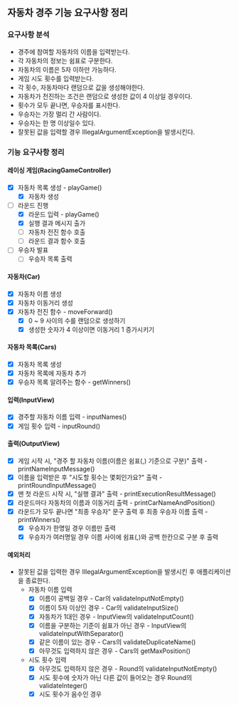 ## 자동차 경주 기능 요구사항 정리
### 요구사항 분석
- 경주에 참여할 자동차의 이름을 입력받는다.
- 각 자동차의 정보는 쉼표로 구분한다.
- 자동차의 이름은 5자 이하만 가능하다.
- 게임 시도 횟수를 입력받는다.
- 각 횟수, 자동차마다 랜덤으로 값을 생성해야한다.
- 자동차가 전진하는 조건은 랜덤으로 생성한 값이 4 이상일 경우이다.
- 횟수가 모두 끝나면, 우승자를 표시한다.
- 우승자는 가장 멀리 간 사람이다.
- 우승자는 한 명 이상일수 있다.
- 잘못된 값을 입력할 경우 IllegalArgumentException을 발생시킨다.

### 기능 요구사항 정리
#### 레이싱 게임(RacingGameController)
- [x] 자동차 목록 생성 - playGame()
  - [x] 자동차 생성
- [ ] 라운드 진행
  - [x] 라운드 입력 - playGame()
  - [x] 실행 결과 메시지 출가
  - [ ] 자동차 전진 함수 호출
  - [ ] 라운드 결과 함수 호출
- [ ] 우승자 발표
  - [ ] 우승자 목록 출력
#### 자동차(Car)
- [x] 자동차 이름 생성
- [x] 자동차 이동거리 생성
- [x] 자동차 전진 함수 - moveForward()
  - [x] 0 ~ 9 사이의 수를 랜덤으로 생성하기
  - [x] 생성한 숫자가 4 이상이면 이동거리 1 증가시키기
#### 자동차 목록(Cars)
- [x] 자동차 목록 생성
- [x] 자동차 목록에 자동차 추가
- [x] 우승자 목록 알려주는 함수 - getWinners()
#### 입력(InputView)
- [x] 경주할 자동차 이름 입력 - inputNames()
- [x] 게임 횟수 입력 - inputRound()
#### 출력(OutputView)
- [x] 게임 시작 시, "경주 할 자동차 이름(이름은 쉼표(,) 기준으로 구분)" 출력 - printNameInputMessage()
- [x] 이름을 입력받은 후 "시도할 횟수는 몇회인가요?" 출력 - printRoundInputMessage()
- [x] 맨 첫 라운드 시작 시, "실행 결과" 출력 - printExecutionResultMessage()
- [x] 라운드마다 자동차의 이름과 이동거리 출력 - printCarNameAndPosition()
- [x] 라운드가 모두 끝나면 "최종 우승자" 문구 출력 후 최종 우승자 이름 출력 - printWinners()
  - [x] 우승자가 한명일 경우 이름만 출력
  - [x] 우승자가 여러명일 경우 이름 사이에 쉼표(,)와 공백 한칸으로 구분 후 출력
#### 예외처리
- 잘못된 값을 입력한 경우 IllegalArgumentException을 발생시킨 후 애플리케이션을 종료한다.
  - 자동차 이름 입력
    - [x] 이름이 공백일 경우 - Car의 validateInputNotEmpty()
    - [x] 이름이 5자 이상인 경우 - Car의 validateInputSize()
    - [x] 자동차가 1대인 경우 - InputView의 validateInputCount()
    - [x] 이름을 구분하는 기준이 쉼표가 아닌 경우 - InputView의 validateInputWithSeparator()
    - [x] 같은 이름이 있는 경우 - Cars의 validateDuplicateName()
    - [x] 아무것도 입력하지 않은 경우 - Cars의 getMaxPosition()
  - 시도 횟수 입력
    - [x] 아무것도 입력하지 않은 경우 - Round의 validateInputNotEmpty()
    - [x] 시도 횟수에 숫자가 아닌 다른 값이 들어오는 경우 Round의 validateInteger()
    - [x] 시도 횟수가 음수인 경우